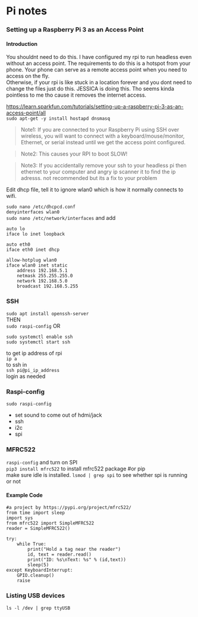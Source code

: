 # Pi notes  

### Setting up a Raspberry Pi 3 as an Access Point  
  
  #### Introduction
  
  You shouldnt need to do this. I have configured my rpi to run headless even without an access point. The requirements to do this is a hotspot from your phone. Your phone can serve as a remote access point when you need to access on the fly.  
  Otherwise, if your rpi is like stuck in a location forever and you dont need to change the files just do this. JESSICA is doing this. Tho seems kinda pointless to me tho cause it removes the internet access.  
  
https://learn.sparkfun.com/tutorials/setting-up-a-raspberry-pi-3-as-an-access-point/all  
```sudo apt-get -y install hostapd dnsmasq```  

> Note1: If you are connected to your Raspberry Pi using SSH over wireless, you will want to connect with a keyboard/mouse/monitor, Ethernet, or serial instead until we get the access point configured.  
  
> Note2: This causes your RPI to boot SLOW!

> Note3: If you accidentally remove your ssh to your headless pi then ethernet to your computer and angry ip scanner it to find the ip adresss. not recommended but its a fix to your problem
  
Edit dhcp file, tell it to ignore wlan0 which is how it normally connects to wifi.
  
```sudo nano /etc/dhcpcd.conf```  
```denyinterfaces wlan0```  
```sudo nano /etc/network/interfaces``` and add  
```
auto lo
iface lo inet loopback

auto eth0
iface eth0 inet dhcp

allow-hotplug wlan0
iface wlan0 inet static
    address 192.168.5.1
    netmask 255.255.255.0
    network 192.168.5.0
    broadcast 192.168.5.255
```

### SSH
```sudo apt install openssh-server```  
THEN  
```sudo raspi-config``` OR
```
sudo systemctl enable ssh
sudo systemctl start ssh
```  
to get ip address of rpi  
```ip a```  
to ssh in  
```ssh pi@pi_ip_address```  
login as needed

### Raspi-config  
```sudo raspi-config```  
 - set sound to come out of hdmi/jack
 - ssh
 - i2c
 - spi


### MFRC522

```raspi-config``` and turn on SPI  
```pip3 install mfrc522``` to install mfrc522 package #or pip  
make sure idle is installed.
```lsmod | grep spi``` to see whether spi is running or not
  
#### Example Code

```
#a project by https://pypi.org/project/mfrc522/
from time import sleep
import sys
from mfrc522 import SimpleMFRC522
reader = SimpleMFRC522()

try:
    while True:
        print("Hold a tag near the reader")
        id, text = reader.read()
        print("ID: %s\nText: %s" % (id,text))
        sleep(5)
except KeyboardInterrupt:
    GPIO.cleanup()
    raise
```

### Listing USB devices
`ls -l /dev | grep ttyUSB`


